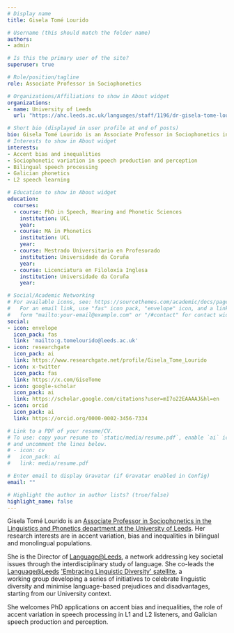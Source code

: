 ```yaml
---
# Display name
title: Gisela Tomé Lourido

# Username (this should match the folder name)
authors:
- admin

# Is this the primary user of the site?
superuser: true

# Role/position/tagline
role: Associate Professor in Sociophonetics

# Organizations/Affiliations to show in About widget
organizations:
- name: University of Leeds
  url: "https://ahc.leeds.ac.uk/languages/staff/1196/dr-gisela-tome-lourido"

# Short bio (displayed in user profile at end of posts)
bio: Gisela Tomé Lourido is an Associate Professor in Sociophonetics in the Linguistics and Phonetics department at the University of Leeds.
# Interests to show in About widget
interests:
- Accent bias and inequalities
- Sociophonetic variation in speech production and perception
- Bilingual speech processing
- Galician phonetics
- L2 speech learning

# Education to show in About widget
education:
  courses:
  - course: PhD in Speech, Hearing and Phonetic Sciences
    institution: UCL
    year: 
  - course: MA in Phonetics
    institution: UCL
    year: 
  - course: Mestrado Universitario en Profesorado
    institution: Universidade da Coruña
    year: 
  - course: Licenciatura en Filoloxía Inglesa
    institution: Universidade da Coruña
    year:

# Social/Academic Networking
# For available icons, see: https://sourcethemes.com/academic/docs/page-builder/#icons
#   For an email link, use "fas" icon pack, "envelope" icon, and a link in the
#   form "mailto:your-email@example.com" or "/#contact" for contact widget.
social:
- icon: envelope
  icon_pack: fas
  link: 'mailto:g.tomelourido@leeds.ac.uk'
- icon: researchgate
  icon_pack: ai
  link: https://www.researchgate.net/profile/Gisela_Tome_Lourido
- icon: x-twitter
  icon_pack: fas
  link: https://x.com/GiseTome
- icon: google-scholar
  icon_pack: ai
  link: https://scholar.google.com/citations?user=mI7o22EAAAAJ&hl=en
- icon: orcid
  icon_pack: ai
  link: https://orcid.org/0000-0002-3456-7334

# Link to a PDF of your resume/CV.
# To use: copy your resume to `static/media/resume.pdf`, enable `ai` icons in `params.toml`, 
# and uncomment the lines below.
# - icon: cv
#   icon_pack: ai
#   link: media/resume.pdf

# Enter email to display Gravatar (if Gravatar enabled in Config)
email: ""

# Highlight the author in author lists? (true/false)
highlight_name: false
---
```


Gisela Tomé Lourido is an <a href="https://ahc.leeds.ac.uk/languages/staff/1196/dr-gisela-tome-lourido" target="_blank"> Associate Professor in Sociophonetics in the Linguistics and Phonetics department at the University of Leeds</a>. Her research interests are in accent variation, bias and inequalities in bilingual and monolingual populations.

She is the Director of <a href="https://www.latl.leeds.ac.uk/" target="_blank"> Language@Leeds</a>, a network addressing key societal issues through the interdisciplinary study of language. She co-leads the <a href="https://www.latl.leeds.ac.uk/" target="_blank"> Language@Leeds</a> <a href="https://www.latl.leeds.ac.uk/embracing-linguistic-diversity/" target="_blank"> 'Embracing Linguistic Diversity' satellite</a>, a working group developing a series of initiatives to celebrate linguistic diversity and minimise language-based prejudices and disadvantages, starting from our University context.

She welcomes PhD applications on accent bias and inequalities, the role of accent variation in speech processing in L1 and L2 listeners, and Galician speech production and perception.

